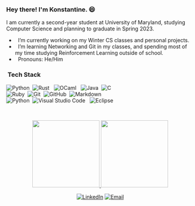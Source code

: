 ### Hey there! I'm Konstantine. 😄

I am currently a second-year student at University of Maryland, studying Computer Science and planning to graduate in Spring 2023.

- &nbsp; I’m currently working on my Winter CS classes and personal projects. 
- &nbsp; I’m learning Networking and Git in my classes, and spending most of my time studying Reinforcement Learning outside of school.
- &nbsp; Pronouns: He/Him


<h3> &nbsp;Tech Stack</h3>

![Python](https://img.shields.io/badge/-Python-05122A?style=flat&logo=python)&nbsp;
![Rust](https://img.shields.io/badge/-Rust-black?style=flat-square&logo=rust) &nbsp;
![OCaml](https://img.shields.io/badge/-Ocaml-black?style=flat-square&logo=ocaml) &nbsp;
![Java](https://img.shields.io/badge/-Java-05122A?style=flat&logo=Java&logoColor=FFA518)&nbsp;
![C](https://img.shields.io/badge/-C-05122A?style=flat&logo=C&logoColor=A8B9CC) \
![Ruby](https://img.shields.io/badge/-Ruby-05122A?style=flat&logo=ruby)&nbsp;
![Git](https://img.shields.io/badge/-Git-05122A?style=flat&logo=git)&nbsp;
![GitHub](https://img.shields.io/badge/-GitHub-05122A?style=flat&logo=github)&nbsp;
![Markdown](https://img.shields.io/badge/-Markdown-05122A?style=flat&logo=markdown) \
![Python](https://img.shields.io/badge/-Latex-05122A?style=flat&logo=latex)&nbsp;
![Visual Studio Code](https://img.shields.io/badge/-Visual%20Studio%20Code-05122A?style=flat&logo=visual-studio-code&logoColor=007ACC) &nbsp;
![Eclipse](https://img.shields.io/badge/-Eclipse-05122A?style=flat&logo=eclipse-ide&logoColor=2C2255)

<p>
<p>

<br/>
  <p align="center">
  <a href="https://github.com/AVS1508">
    <img height="180em" src="https://github-readme-stats-eight-theta.vercel.app/api?username=kkahadze&show_icons=true&theme=dark&include_all_commits=true&count_private=true"/>
    <img height="180em" src="https://github-readme-stats-eight-theta.vercel.app/api/top-langs/?username=kkahadze&layout=compact&langs_count=8&theme=dark"/>
  </a>
  </p>
</p>
<p align="center">
<a href="https://www.linkedin.com/in/kahadze/"><img alt="LinkedIn" src="https://img.shields.io/badge/LinkedIn-Konstantine%20Kahadze-blue?style=flat-square&logo=linkedin"></a>
<a href="mailto:konstantinekahadze@gmail.com"><img alt="Email" src="https://img.shields.io/badge/Email-konstantinekahadze@gmail.com-blue?style=flat-square&logo=gmail"></a>
</p>
